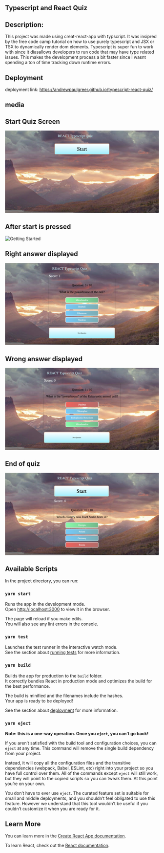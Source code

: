## Typescript and React Quiz

## Description:
This project was made using creat-react-app with typscript. It was insipred by the free code camp tutorial on how to use purely typescript and JSX or TSX to dynamically render dom elements. Typescript is super fun to work with since it diasallows developers to run code that may have type related issues. This makes the development process a bit faster since I wasnt spending a ton of time tracking down runtime errors. 

## Deployment
deployment link: https://andrewpaulgreer.github.io/typescript-react-quiz/

## media

## Start Quiz Screen
![Getting Started](./public/start.png)

## After start is pressed
![Getting Started](./public/question.png)

## Right answer displayed
![Getting Started](./public/right.png)

## Wrong answer displayed
![Getting Started](./public/wrong.png)

## End of quiz
![Getting Started](./public/end.png)

## Available Scripts

In the project directory, you can run:

### `yarn start`

Runs the app in the development mode.<br />
Open [http://localhost:3000](http://localhost:3000) to view it in the browser.

The page will reload if you make edits.<br />
You will also see any lint errors in the console.

### `yarn test`

Launches the test runner in the interactive watch mode.<br />
See the section about [running tests](https://facebook.github.io/create-react-app/docs/running-tests) for more information.

### `yarn build`

Builds the app for production to the `build` folder.<br />
It correctly bundles React in production mode and optimizes the build for the best performance.

The build is minified and the filenames include the hashes.<br />
Your app is ready to be deployed!

See the section about [deployment](https://facebook.github.io/create-react-app/docs/deployment) for more information.

### `yarn eject`

**Note: this is a one-way operation. Once you `eject`, you can’t go back!**

If you aren’t satisfied with the build tool and configuration choices, you can `eject` at any time. This command will remove the single build dependency from your project.

Instead, it will copy all the configuration files and the transitive dependencies (webpack, Babel, ESLint, etc) right into your project so you have full control over them. All of the commands except `eject` will still work, but they will point to the copied scripts so you can tweak them. At this point you’re on your own.

You don’t have to ever use `eject`. The curated feature set is suitable for small and middle deployments, and you shouldn’t feel obligated to use this feature. However we understand that this tool wouldn’t be useful if you couldn’t customize it when you are ready for it.

## Learn More

You can learn more in the [Create React App documentation](https://facebook.github.io/create-react-app/docs/getting-started).

To learn React, check out the [React documentation](https://reactjs.org/).

